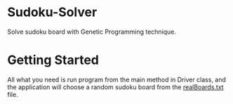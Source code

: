 # Sudoku-Solver
Solve sudoku board with Genetic Programming technique.  
# Getting Started  
All what you need is run program from the main method in Driver class, and the application will choose a random sudoku board
from the [realBoards.txt](https://github.com/Abdulrhmanil/Sudoku-Solver/blob/master/boards/realBoards.txt) file.
